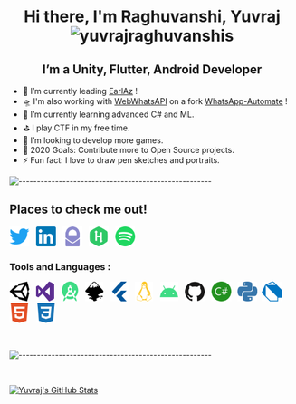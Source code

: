 <h1 align="center"> Hi there, I'm Raghuvanshi, Yuvraj <img src="https://komarev.com/ghpvc/?username=yuvrajraghuvanshis&color=008080&style=flat&label=Views" alt="yuvrajraghuvanshis" /> </h1>



<h2 align="center"> I’m a Unity, Flutter, Android Developer </h2>

- 🔭 I’m currently leading [EarlAz][EarlAzWebsite] !
- 🛸 I'm also working with [WebWhatsAPI][URLWhatsAPI] on a fork [WhatsApp-Automate][WAAutomate] !
- 🌱 I’m currently learning advanced C# and ML.
- ⛳ I play CTF in my free time.
- 🎈 I’m looking to develop more games.
- 🥅 2020 Goals: Contribute more to Open Source projects.
- ⚡ Fun fact: I love to draw pen sketches and portraits.

![-----------------------------------------------------](https://raw.githubusercontent.com/andreasbm/readme/master/assets/lines/colored.png)

## Places to check me out!

[<img height="35" width="35" src="https://raw.githubusercontent.com/yuvrajraghuvanshis/YuvrajRaghuvanshiS/master/icons/twitter.svg" alt="Twitter" />][twitter] &nbsp;
[<img height="35" width="35" src="https://raw.githubusercontent.com/yuvrajraghuvanshis/YuvrajRaghuvanshiS/master/icons/linkedin.svg" alt="LinkedIn" />][linkedin] &nbsp;
[<img height="35" width="35" src="https://raw.githubusercontent.com/yuvrajraghuvanshis/YuvrajRaghuvanshiS/master/icons/protonmail.svg" alt="Protonmail" />][protonmail] &nbsp;
[<img height="35" width="35" src="https://raw.githubusercontent.com/yuvrajraghuvanshis/YuvrajRaghuvanshiS/master/icons/hackerrank.svg" alt="HackerRank" />][hackerrank] &nbsp;
[<img height="35" width="35" src="https://raw.githubusercontent.com/yuvrajraghuvanshis/YuvrajRaghuvanshiS/master/icons/spotify.svg" alt="Spotify" />][spotify] &nbsp;


### Tools and Languages :

[<img height="35" width="35" src="https://raw.githubusercontent.com/yuvrajraghuvanshis/YuvrajRaghuvanshiS/master/icons/unity.svg" alt="Unity 3D" />](# "Unity 3D") &nbsp;
[<img height="35" width="32" src="https://raw.githubusercontent.com/yuvrajraghuvanshis/YuvrajRaghuvanshiS/master/icons/visualstudio.svg" alt="Visual Studio"/>](# "Visual Studio") &nbsp;
[<img height="35" width="32" src="https://raw.githubusercontent.com/yuvrajraghuvanshis/YuvrajRaghuvanshiS/master/icons/androidstudio.svg" alt="Android Studio" />](# "Android Studio") &nbsp;
[<img height="35" width="32" src="https://raw.githubusercontent.com/yuvrajraghuvanshis/YuvrajRaghuvanshiS/master/icons/inkscape.svg" alt="InkScape" />](# "InkScape") &nbsp;
[<img height="35" width="32" src="https://raw.githubusercontent.com/yuvrajraghuvanshis/YuvrajRaghuvanshiS/master/icons/flutter.svg" alt="Flutter" />](# "Flutter") &nbsp;
[<img height="35" width="32" src="https://raw.githubusercontent.com/yuvrajraghuvanshis/YuvrajRaghuvanshiS/master/icons/linux.svg" alt="Linux" />](# "Kali Linux") &nbsp;
[<img height="35" width="32" src="https://raw.githubusercontent.com/yuvrajraghuvanshis/YuvrajRaghuvanshiS/master/icons/android.svg" alt="Android" />](# "Android OS") &nbsp;
[<img height="35" width="35" src="https://raw.githubusercontent.com/yuvrajraghuvanshis/YuvrajRaghuvanshiS/master/icons/github.svg" alt="GitHub" />](# "GitHub") &nbsp;
[<img height="35" width="35" src="https://raw.githubusercontent.com/yuvrajraghuvanshis/YuvrajRaghuvanshiS/master/icons/csharp.svg" alt="C#" />](# "C#") &nbsp;
[<img height="35" width="35" src="https://raw.githubusercontent.com/yuvrajraghuvanshis/YuvrajRaghuvanshiS/master/icons/python.svg" alt="Python" />](# "Python")&nbsp;
[<img height="35" width="35" src="https://raw.githubusercontent.com/yuvrajraghuvanshis/YuvrajRaghuvanshiS/master/icons/dart.svg" alt="Dart" />](# "Dart") &nbsp;
[<img height="35" width="35" src="https://raw.githubusercontent.com/yuvrajraghuvanshis/YuvrajRaghuvanshiS/master/icons/html5.svg" alt="HTML5" />](# "HTML5") &nbsp;
[<img height="35" width="35" src="https://raw.githubusercontent.com/yuvrajraghuvanshis/YuvrajRaghuvanshiS/master/icons/css3.svg" alt="CSS 3" />](# "CSS3") &nbsp;


<br />

![-----------------------------------------------------](https://raw.githubusercontent.com/andreasbm/readme/master/assets/lines/colored.png)

<br />

[<img align="" alt="Yuvraj's GitHub Stats" src="https://github-readme-stats.codestackr.vercel.app/api?username=yuvrajraghuvanshis&show_icons=true&hide_border=false&count_private=true&title_color=2aa889&icon_color=599cab&text_color=99d1ce&bg_color=0a0d12" />](# "Some of my stats.")



[EarlAzWebsite]: https://earlaz.000webhostapp.com (EarlAz is an abbreviation for "Early Alzheimer's Detection & Prevention" - using Mobile Game and Machine Learning)
[twitter]: https://twitter.com/Yuvraj_R_S "Twitter, judge my opinions."
[linkedin]: https://linkedin.com/in/YuvrajRaghuvanshiS  "LinkedIn, judge my academics."
[protonmail]: mailto:YuvrajRaghuvanshi.S%40protonmail.com?subject=From%20GitHub "Send me a mail, Don't change subject line."
[hackerrank]: https://www.hackerrank.com/ShadyMadeMeYRS "HackerRank, Don't judge I don't code regularly."
[spotify]: https://open.spotify.com/user/31plhhhdxai5fn2vxuv3pi55uqr4 "Spotify, Best place to stalk."
[URLWhatsApi]: https://webwhatsapi.readthedocs.io/en/latest/
[WAAutomate]: https://github.com/YuvrajRaghuvanshiS/WhatsApp-Automate
